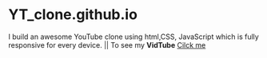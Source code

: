 # YT_clone.github.io
I build an awesome YouTube clone using html,CSS, JavaScript which is fully responsive for every device. || To see my **VidTube** <a href ="https://himanshukrprasad.github.io/VidTube.github.io/">Cilck me</a>
